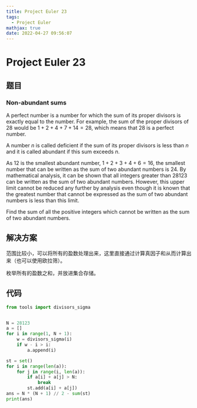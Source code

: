 ```yaml
---
title: Project Euler 23
tags:
  - Project Euler
mathjax: true
date: 2022-04-27 09:56:07
---
```


<escape><!-- more --></escape>

# Project Euler 23
## 题目
### Non-abundant sums
A perfect number is a number for which the sum of its proper divisors is exactly equal to the number. For example, the sum of the proper divisors of $28$ would be $1 + 2 + 4 + 7 + 14 = 28$, which means that $28$ is a perfect number.

A number $n$ is called deficient if the sum of its proper divisors is less than $n$ and it is called abundant if this sum exceeds $n$.

As $12$ is the smallest abundant number, $1 + 2 + 3 + 4 + 6 = 16$, the smallest number that can be written as the sum of two abundant numbers is $24$. By mathematical analysis, it can be shown that all integers greater than $28123$ can be written as the sum of two abundant numbers. However, this upper limit cannot be reduced any further by analysis even though it is known that the greatest number that cannot be expressed as the sum of two abundant numbers is less than this limit.

Find the sum of all the positive integers which cannot be written as the sum of two abundant numbers.

## 解决方案

范围比较小，可以将所有的盈数处理出来，这里直接通过计算真因子和从而计算出来（也可以使用欧拉筛）。

枚举所有的盈数之和，并放进集合存储。

## 代码
```py
from tools import divisors_sigma


N = 28123
a = []
for i in range(1, N + 1):
    w = divisors_sigma(i)
    if w - i > i:
        a.append(i)

st = set()
for i in range(len(a)):
    for j in range(i, len(a)):
        if a[i] + a[j] > N:
            break
        st.add(a[i] + a[j])
ans = N * (N + 1) // 2 - sum(st)
print(ans)
```